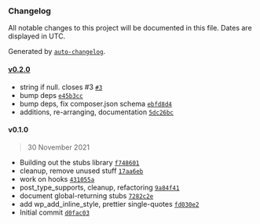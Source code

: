 ### Changelog

All notable changes to this project will be documented in this file. Dates are displayed in UTC.

Generated by [`auto-changelog`](https://github.com/CookPete/auto-changelog).

#### [v0.2.0](https://github.com/ideasonpurpose/wp-test-stubs/compare/v0.1.0...v0.2.0)

- string if null. closes #3 [`#3`](https://github.com/ideasonpurpose/wp-test-stubs/issues/3)
- bump deps [`e45b3cc`](https://github.com/ideasonpurpose/wp-test-stubs/commit/e45b3cc3bc1b4961e4531d61dd119b058f0ddef6)
- bump deps, fix composer.json schema [`ebfd8d4`](https://github.com/ideasonpurpose/wp-test-stubs/commit/ebfd8d4103233e0829938b7d2dd1e54bc3c60c09)
- additions, re-arranging, documentation [`5dc26bc`](https://github.com/ideasonpurpose/wp-test-stubs/commit/5dc26bc3e6fa8baa434a4a73469d4fdbe5e12200)

#### v0.1.0

> 30 November 2021

- Building out the stubs library [`f748601`](https://github.com/ideasonpurpose/wp-test-stubs/commit/f74860124b46cfb3d3c4515f108f34da73d476fa)
- cleanup, remove unused stuff [`17aa6eb`](https://github.com/ideasonpurpose/wp-test-stubs/commit/17aa6eb236188e8bb3cbdb83a14bf9ca170e8c50)
- work on hooks [`431055a`](https://github.com/ideasonpurpose/wp-test-stubs/commit/431055a29e29ebf9fd8665d9220787f158c94a12)
- post_type_supports, cleanup, refactoring [`9a84f41`](https://github.com/ideasonpurpose/wp-test-stubs/commit/9a84f416f3eb04828e90c433e6d8f93d54cabdec)
- document global-returning stubs [`7282c2e`](https://github.com/ideasonpurpose/wp-test-stubs/commit/7282c2e3596abfc74905fa7c6547279c37e14130)
- add wp_add_inline_style, prettier single-quotes [`fd030e2`](https://github.com/ideasonpurpose/wp-test-stubs/commit/fd030e28b5101ca50140d5c85b8f6b3b1b4cb90d)
- Initial commit [`d0fac03`](https://github.com/ideasonpurpose/wp-test-stubs/commit/d0fac03c7ab43189692097b051b0e59c864393f3)
